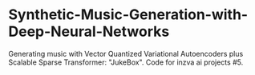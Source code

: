 # Synthetic-Music-Generation-with-Deep-Neural-Networks
Generating music with Vector Quantized Variational Autoencoders plus Scalable Sparse Transformer: "JukeBox". Code for inzva ai projects #5.
